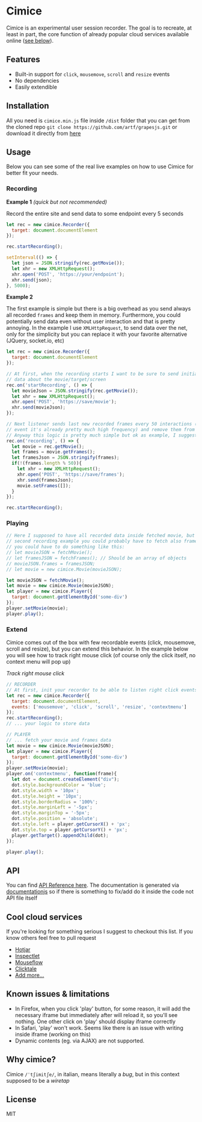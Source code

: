 # Cimice

Cimice is an experimental user session recorder. The goal is to recreate, at least in part, the core function of already popular cloud services available online ([see below](#cool-cloud-services)).

## Features

* Built-in support for `click`, `mousemove`, `scroll` and `resize` events
* No dependencies
* Easily extendible

## Installation

All you need is `cimice.min.js` file inside `/dist` folder that you can get from the cloned repo `git clone https://github.com/artf/grapesjs.git` or download it directly from [here](https://raw.githubusercontent.com/artf/cimice/master/dist/cimice.min.js)

## Usage

Below you can see some of the real live examples on how to use Cimice for better fit your needs.

### Recording

**Example 1** *(quick but not recommended)*

Record the entire site and send data to some endpoint every 5 seconds

```js
let rec = new cimice.Recorder({
  target: document.documentElement
});

rec.startRecording();

setInterval(() => {
  let json = JSON.stringify(rec.getMovie());
  let xhr = new XMLHttpRequest();
  xhr.open('POST', 'https://your/endpoint');
  xhr.send(json);
}, 5000);
```

**Example 2**

The first example is simple but there is a big overhead as you send always all recorded `frames` and keep them in memory.
Furthermore, you could potentially send data even without user interaction and that is pretty annoying.
In the example I use `XMLHttpRequest`, to send data over the net, only for the simplicity but you can replace it with your favorite alternative (JQuery, socket.io, etc)

```js
let rec = new cimice.Recorder({
  target: document.documentElement
});

// At first, when the recording starts I want to be sure to send initial
// data about the movie/target/screen
rec.on('startRecording', () => {
  let movieJson = JSON.stringify(rec.getMovie());
  let xhr = new XMLHttpRequest();
  xhr.open('POST', 'https://save/movie');
  xhr.send(movieJson);
});

// Next listener sends last new recorded frames every 50 interactions (with default mousemove
// event it's already pretty much high frequency) and remove them from the collection.
// Anyway this logic is pretty much simple but ok as example, I suggest to build your own.
rec.on('recording', () => {
  let movie = rec.getMovie();
  let frames = movie.getFrames();
  let framesJson = JSON.stringify(frames);
  if(!(frames.length % 50)){
    let xhr = new XMLHttpRequest();
    xhr.open('POST', 'https://save/frames');
    xhr.send(framesJson);
    movie.setFrames([]);
  }
});

rec.startRecording();
```

### Playing

```js
// Here I supposed to have all recorded data inside fetched movie, but following the
// second recording example you could probably have to fetch also frames data. So
// you could have to do something like this:
// let movieJSON = fetchMovie();
// let framesJSON = fetchFrames(); // Should be an array of objects
// movieJSON.frames = framesJSON;
// let movie = new cimice.Movie(movieJSON);

let movieJSON = fetchMovie();
let movie = new cimice.Movie(movieJSON);
let player = new cimice.Player({
  target: document.getElementById('some-div')
});
player.setMovie(movie);
player.play();
```

### Extend
Cimice comes out of the box with few recordable events (click, mousemove, scroll and resize), but you can extend this behavior.
In the example below you will see how to track right mouse click (of course only the click itself, no context menu will pop up)

*Track right mouse click*

```js
// RECORDER
// At first, init your recorder to be able to listen right click events (contextmenu)
let rec = new cimice.Recorder({
  target: document.documentElement,
  events: ['mousemove', 'click', 'scroll', 'resize', 'contextmenu']
});
rec.startRecording();
// ... your logic to store data

// PLAYER
// ... fetch your movie and frames data
let movie = new cimice.Movie(movieJSON);
let player = new cimice.Player({
  target: document.getElementById('some-div')
});
player.setMovie(movie);
player.on('contextmenu', function(frame){
  let dot = document.createElement("div");
  dot.style.backgroundColor = 'blue';
  dot.style.width = '10px';
  dot.style.height = '10px';
  dot.style.borderRadius = '100%';
  dot.style.marginLeft = '-5px';
  dot.style.marginTop = '-5px';
  dot.style.position = 'absolute';
  dot.style.left = player.getCursorX() + 'px';
  dot.style.top = player.getCursorY() + 'px';
  player.getTarget().appendChild(dot);
});

player.play();
```

## API

You can find [API Reference here](http://artf.github.io/cimice/docs). The documentation is generated via [documentationjs](https://github.com/documentationjs/documentation) so if there is something to fix/add do it inside the code not API file itself

## Cool cloud services

If you're looking for something serious I suggest to checkout this list. If you know others feel free to pull request

* [Hotjar](https://www.hotjar.com/)
* [Inspectlet](https://www.inspectlet.com/)
* [Mouseflow](https://mouseflow.com/)
* [Clicktale](https://www.clicktale.com/)
* [Add more...](https://github.com/artf/cimice/edit/master/README.md)

## Known issues & limitations

- In Firefox, when you click 'play' button, for some reason, it will add the necessary iframe but immediately after will reload it, so you'll see nothing. One other click on 'play' should display iframe correctly
- In Safari, 'play' won't work. Seems like there is an issue with writing inside iframe (working on this)
- Dynamic contents (eg. via AJAX) are not supported.

## Why cimice?

Cimice `/ˈtʃimitʃe/`, in italian, means literally a *bug*, but in this context supposed to be a *wiretap*

## License

MIT